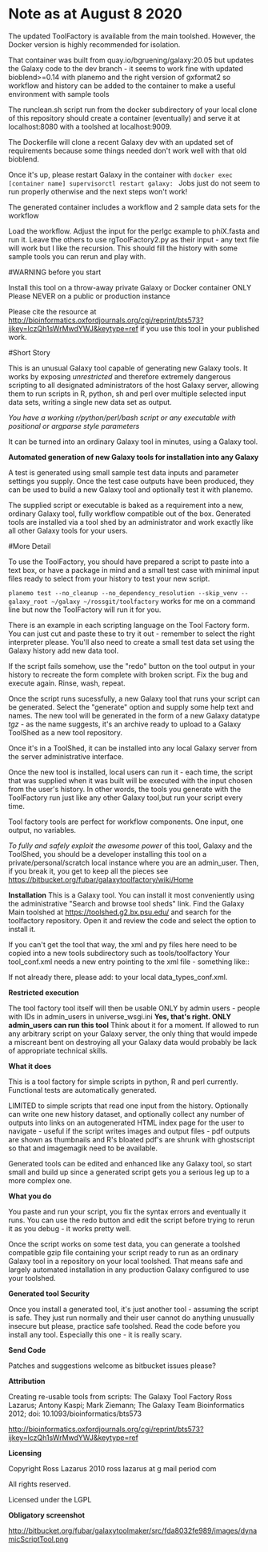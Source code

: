 ﻿# Note as at August 8 2020

The updated ToolFactory is available from the main toolshed. 
However, the Docker version is highly recommended for isolation.

That container was built from quay.io/bgruening/galaxy:20.05 but updates the
Galaxy code to the dev branch - it seems to work fine with updated bioblend>=0.14
with planemo and the right version of gxformat2 so workflow and history can be added
to the container to make a useful environment with sample tools

The runclean.sh script run from the docker subdirectory of your local clone of this repository
should create a container (eventually) and serve it at localhost:8080 with a toolshed at
localhost:9009.

The Dockerfile will clone a recent Galaxy dev with an updated set of requirements 
because some things needed don't work well with that old bioblend.

Once it's up, please restart Galaxy in the container with 
```docker exec [container name] supervisorctl restart galaxy: ```
Jobs just do not seem to run properly otherwise and the next steps won't work!

The generated container includes a workflow and 2 sample data sets for the workflow

Load the workflow. Adjust the input for the perlgc example to phiX.fasta and run it. Leave
the others to use rgToolFactory2.py as their input - any text file will work but I like the
recursion. This should fill the history with some sample tools you can rerun and play with.


#WARNING before you start 

 Install this tool on a throw-away private Galaxy or Docker container ONLY
 Please NEVER on a public or production instance
 
Please cite the resource at
http://bioinformatics.oxfordjournals.org/cgi/reprint/bts573?ijkey=lczQh1sWrMwdYWJ&keytype=ref
if you use this tool in your published work.

#Short Story

This is an unusual Galaxy tool capable of generating new Galaxy tools.
It works by exposing *unrestricted* and therefore extremely dangerous scripting
to all designated administrators of the host Galaxy server, allowing them to
run scripts in R, python, sh and perl over multiple selected input data sets,
writing a single new data set as output.

*You have a working r/python/perl/bash script or any executable with positional or argparse style parameters*

It can be turned into an ordinary Galaxy tool in minutes, using a Galaxy tool.

**Automated generation of new Galaxy tools for installation into any Galaxy**

A test is generated using small sample test data inputs and parameter settings you supply.
Once the test case outputs have been produced, they can be used to build a
new Galaxy tool and optionally test it with planemo.

The supplied script or executable is baked as a requirement
into a new, ordinary Galaxy tool, fully workflow compatible out of the box.
Generated tools are installed via a tool shed by an administrator
and work exactly like all other Galaxy tools for your users.

#More Detail

To use the ToolFactory, you should have prepared a script to paste into a
text box, or have a package in mind and a small test case with minimal input files ready to select from your history
to test your new script.

```planemo test --no_cleanup --no_dependency_resolution --skip_venv --galaxy_root ~/galaxy ~/rossgit/toolfactory``` works for me on
a command line but now the ToolFactory will run it for you.

There is an example in each scripting language on the Tool Factory form. You
can just cut and paste these to try it out - remember to select the right
interpreter please. You'll also need to create a small test data set using
the Galaxy history add new data tool.

If the script fails somehow, use the "redo" button on the tool output in
your history to recreate the form complete with broken script. Fix the bug
and execute again. Rinse, wash, repeat.

Once the script runs sucessfully, a new Galaxy tool that runs your script
can be generated. Select the "generate" option and supply some help text and
names. The new tool will be generated in the form of a new Galaxy datatype
*tgz* - as the name suggests, it's an archive ready to upload to a
Galaxy ToolShed as a new tool repository.


Once it's in a ToolShed, it can be installed into any local Galaxy server
from the server administrative interface.

Once the new tool is installed, local users can run it - each time, the script
that was supplied when it was built will be executed with the input chosen
from the user's history. In other words, the tools you generate with the
ToolFactory run just like any other Galaxy tool,but run your script every time.

Tool factory tools are perfect for workflow components. One input, one output,
no variables.

*To fully and safely exploit the awesome power* of this tool,
Galaxy and the ToolShed, you should be a developer installing this
tool on a private/personal/scratch local instance where you are an
admin_user. Then, if you break it, you get to keep all the pieces see
https://bitbucket.org/fubar/galaxytoolfactory/wiki/Home

**Installation**
This is a Galaxy tool. You can install it most conveniently using the
administrative "Search and browse tool sheds" link. Find the Galaxy Main
toolshed at https://toolshed.g2.bx.psu.edu/ and search for the toolfactory
repository. Open it and review the code and select the option to install it.

If you can't get the tool that way, the xml and py files here need to be
copied into a new tools
subdirectory such as tools/toolfactory Your tool_conf.xml needs a new entry
pointing to the xml
file - something like::

  <section name="Tool building tools" id="toolbuilders">
    <tool file="toolfactory/rgToolFactory.xml"/>
  </section>

If not already there,
please add:
<datatype extension="toolshed.gz" type="galaxy.datatypes.binary:Binary"
mimetype="multipart/x-gzip" subclass="True" />
to your local data_types_conf.xml.


**Restricted execution**

The tool factory tool itself will then be usable ONLY by admin users -
people with IDs in admin_users in universe_wsgi.ini **Yes, that's right. ONLY
admin_users can run this tool** Think about it for a moment. If allowed to
run any arbitrary script on your Galaxy server, the only thing that would
impede a miscreant bent on destroying all your Galaxy data would probably
be lack of appropriate technical skills.

**What it does** 

This is a tool factory for simple scripts in python, R and
perl currently. Functional tests are automatically generated. 

LIMITED to simple scripts that read one input from the history. Optionally can
write one new history dataset, and optionally collect any number of outputs
into links on an autogenerated HTML index page for the user to navigate -
useful if the script writes images and output files - pdf outputs are shown
as thumbnails and R's bloated pdf's are shrunk with ghostscript so that and
imagemagik need to be available.

Generated tools can be edited and enhanced like any Galaxy tool, so start
small and build up since a generated script gets you a serious leg up to a
more complex one.

**What you do**

You paste and run your script, you fix the syntax errors and
eventually it runs. You can use the redo button and edit the script before
trying to rerun it as you debug - it works pretty well.

Once the script works on some test data, you can generate a toolshed compatible
gzip file containing your script ready to run as an ordinary Galaxy tool in
a repository on your local toolshed. That means safe and largely automated
installation in any production Galaxy configured to use your toolshed.

**Generated tool Security**

Once you install a generated tool, it's just
another tool - assuming the script is safe. They just run normally and their
user cannot do anything unusually insecure but please, practice safe toolshed.
Read the code before you install any tool. Especially this one - it is really scary.

**Send Code**

Patches and suggestions welcome as bitbucket issues please?

**Attribution**

Creating re-usable tools from scripts: The Galaxy Tool Factory
Ross Lazarus; Antony Kaspi; Mark Ziemann; The Galaxy Team
Bioinformatics 2012; doi: 10.1093/bioinformatics/bts573

http://bioinformatics.oxfordjournals.org/cgi/reprint/bts573?ijkey=lczQh1sWrMwdYWJ&keytype=ref

**Licensing**

Copyright Ross Lazarus 2010
ross lazarus at g mail period com

All rights reserved.

Licensed under the LGPL

**Obligatory screenshot**

http://bitbucket.org/fubar/galaxytoolmaker/src/fda8032fe989/images/dynamicScriptTool.png

